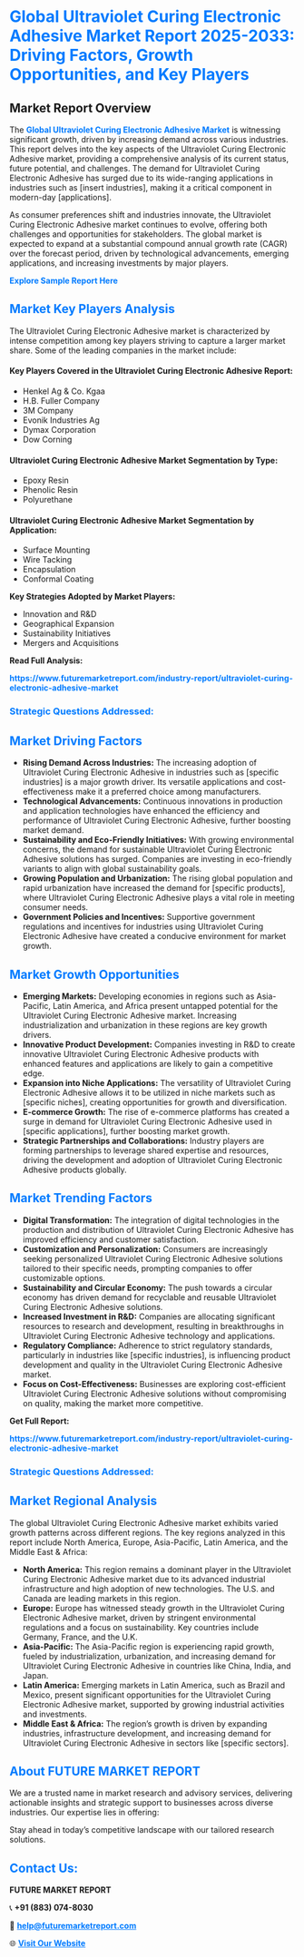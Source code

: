 <h1 style="color: #007BFF;">Global Ultraviolet Curing Electronic Adhesive Market Report 2025-2033: Driving Factors, Growth Opportunities, and Key Players</h1>

<section id="overview">
<h2>Market Report Overview</h2>
<p>The <a href="https://www.futuremarketreport.com/industry-report/ultraviolet-curing-electronic-adhesive-market" style="color: #007BFF; text-decoration: none;"><strong>Global Ultraviolet Curing Electronic Adhesive Market</strong></a> is witnessing significant growth, driven by increasing demand across various industries. This report delves into the key aspects of the Ultraviolet Curing Electronic Adhesive market, providing a comprehensive analysis of its current status, future potential, and challenges. The demand for Ultraviolet Curing Electronic Adhesive has surged due to its wide-ranging applications in industries such as [insert industries], making it a critical component in modern-day [applications].</p>
<p>As consumer preferences shift and industries innovate, the Ultraviolet Curing Electronic Adhesive market continues to evolve, offering both challenges and opportunities for stakeholders. The global market is expected to expand at a substantial compound annual growth rate (CAGR) over the forecast period, driven by technological advancements, emerging applications, and increasing investments by major players.</p>
</section>

<section id="overview">
<p><a href="https://www.futuremarketreport.com/request-sample/reportId=29488" style="color: #007BFF; text-decoration: none;"><strong>Explore Sample Report Here</strong></a></p>
</section>

<section id="key-players">
<h2 style="color: #007BFF;">Market Key Players Analysis</h2>
<p>The Ultraviolet Curing Electronic Adhesive market is characterized by intense competition among key players striving to capture a larger market share. Some of the leading companies in the market include:</p>
<h4>Key Players Covered in the Ultraviolet Curing Electronic Adhesive Report:</h4>
<ul><li>Henkel Ag &amp; Co. Kgaa</li><li>H.B. Fuller Company</li><li>3M Company</li><li>Evonik Industries Ag</li><li>Dymax Corporation</li><li>Dow Corning</li></ul>
<h4>Ultraviolet Curing Electronic Adhesive Market Segmentation by Type:</h4>
<ul><li>Epoxy Resin</li><li>Phenolic Resin</li><li>Polyurethane</li></ul>

<h4>Ultraviolet Curing Electronic Adhesive Market Segmentation by Application:</h4>
<ul><li>Surface Mounting</li><li>Wire Tacking</li><li>Encapsulation</li><li>Conformal Coating</li></ul>
<p><strong>Key Strategies Adopted by Market Players:</strong></p>
<ul>
<li>Innovation and R&D</li>
<li>Geographical Expansion</li>
<li>Sustainability Initiatives</li>
<li>Mergers and Acquisitions</li>
</ul>
</section>

<section>
<p><strong>Read Full Analysis: </strong></p><a href="https://www.futuremarketreport.com/industry-report/ultraviolet-curing-electronic-adhesive-market" style="color: #007BFF; text-decoration: none;"><strong>https://www.futuremarketreport.com/industry-report/ultraviolet-curing-electronic-adhesive-market</strong></a>
<h3 style="color: #007BFF;">Strategic Questions Addressed:</h3>
</section>

<section id="driving-factors">
<h2 style="color: #007BFF;">Market Driving Factors</h2>
<ul>
<li><strong>Rising Demand Across Industries:</strong> The increasing adoption of Ultraviolet Curing Electronic Adhesive in industries such as [specific industries] is a major growth driver. Its versatile applications and cost-effectiveness make it a preferred choice among manufacturers.</li>
<li><strong>Technological Advancements:</strong> Continuous innovations in production and application technologies have enhanced the efficiency and performance of Ultraviolet Curing Electronic Adhesive, further boosting market demand.</li>
<li><strong>Sustainability and Eco-Friendly Initiatives:</strong> With growing environmental concerns, the demand for sustainable Ultraviolet Curing Electronic Adhesive solutions has surged. Companies are investing in eco-friendly variants to align with global sustainability goals.</li>
<li><strong>Growing Population and Urbanization:</strong> The rising global population and rapid urbanization have increased the demand for [specific products], where Ultraviolet Curing Electronic Adhesive plays a vital role in meeting consumer needs.</li>
<li><strong>Government Policies and Incentives:</strong> Supportive government regulations and incentives for industries using Ultraviolet Curing Electronic Adhesive have created a conducive environment for market growth.</li>
</ul>
</section>

<section id="growth-opportunities">
<h2 style="color: #007BFF;">Market Growth Opportunities</h2>
<ul>
<li><strong>Emerging Markets:</strong> Developing economies in regions such as Asia-Pacific, Latin America, and Africa present untapped potential for the Ultraviolet Curing Electronic Adhesive market. Increasing industrialization and urbanization in these regions are key growth drivers.</li>
<li><strong>Innovative Product Development:</strong> Companies investing in R&D to create innovative Ultraviolet Curing Electronic Adhesive products with enhanced features and applications are likely to gain a competitive edge.</li>
<li><strong>Expansion into Niche Applications:</strong> The versatility of Ultraviolet Curing Electronic Adhesive allows it to be utilized in niche markets such as [specific niches], creating opportunities for growth and diversification.</li>
<li><strong>E-commerce Growth:</strong> The rise of e-commerce platforms has created a surge in demand for Ultraviolet Curing Electronic Adhesive used in [specific applications], further boosting market growth.</li>
<li><strong>Strategic Partnerships and Collaborations:</strong> Industry players are forming partnerships to leverage shared expertise and resources, driving the development and adoption of Ultraviolet Curing Electronic Adhesive products globally.</li>
</ul>
</section>

<section id="trending-factors">
<h2 style="color: #007BFF;">Market Trending Factors</h2>
<ul>
<li><strong>Digital Transformation:</strong> The integration of digital technologies in the production and distribution of Ultraviolet Curing Electronic Adhesive has improved efficiency and customer satisfaction.</li>
<li><strong>Customization and Personalization:</strong> Consumers are increasingly seeking personalized Ultraviolet Curing Electronic Adhesive solutions tailored to their specific needs, prompting companies to offer customizable options.</li>
<li><strong>Sustainability and Circular Economy:</strong> The push towards a circular economy has driven demand for recyclable and reusable Ultraviolet Curing Electronic Adhesive solutions.</li>
<li><strong>Increased Investment in R&D:</strong> Companies are allocating significant resources to research and development, resulting in breakthroughs in Ultraviolet Curing Electronic Adhesive technology and applications.</li>
<li><strong>Regulatory Compliance:</strong> Adherence to strict regulatory standards, particularly in industries like [specific industries], is influencing product development and quality in the Ultraviolet Curing Electronic Adhesive market.</li>
<li><strong>Focus on Cost-Effectiveness:</strong> Businesses are exploring cost-efficient Ultraviolet Curing Electronic Adhesive solutions without compromising on quality, making the market more competitive.</li>
</ul>
</section>

<section>
<p><strong>Get Full Report: </strong></p><a href="https://www.futuremarketreport.com/industry-report/ultraviolet-curing-electronic-adhesive-market" style="color: #007BFF; text-decoration: none;"><strong>https://www.futuremarketreport.com/industry-report/ultraviolet-curing-electronic-adhesive-market</strong></a>
<h3 style="color: #007BFF;">Strategic Questions Addressed:</h3>
</section>


<section id="regional-analysis">
<h2 style="color: #007BFF;">Market Regional Analysis</h2>
<p>The global Ultraviolet Curing Electronic Adhesive market exhibits varied growth patterns across different regions. The key regions analyzed in this report include North America, Europe, Asia-Pacific, Latin America, and the Middle East & Africa:</p>
<ul>
<li><strong>North America:</strong> This region remains a dominant player in the Ultraviolet Curing Electronic Adhesive market due to its advanced industrial infrastructure and high adoption of new technologies. The U.S. and Canada are leading markets in this region.</li>
<li><strong>Europe:</strong> Europe has witnessed steady growth in the Ultraviolet Curing Electronic Adhesive market, driven by stringent environmental regulations and a focus on sustainability. Key countries include Germany, France, and the U.K.</li>
<li><strong>Asia-Pacific:</strong> The Asia-Pacific region is experiencing rapid growth, fueled by industrialization, urbanization, and increasing demand for Ultraviolet Curing Electronic Adhesive in countries like China, India, and Japan.</li>
<li><strong>Latin America:</strong> Emerging markets in Latin America, such as Brazil and Mexico, present significant opportunities for the Ultraviolet Curing Electronic Adhesive market, supported by growing industrial activities and investments.</li>
<li><strong>Middle East & Africa:</strong> The region’s growth is driven by expanding industries, infrastructure development, and increasing demand for Ultraviolet Curing Electronic Adhesive in sectors like [specific sectors].</li>
</ul>
</section>

<footer>
<h2 style="color: #007BFF;">About FUTURE MARKET REPORT</h2>
<p>We are a trusted name in market research and advisory services, delivering actionable insights and strategic support to businesses across diverse industries. Our expertise lies in offering:</p>

<p>Stay ahead in today’s competitive landscape with our tailored research solutions.</p>

<h2 style="color: #007BFF;">Contact Us:</h2>
<p><strong>FUTURE MARKET REPORT</strong></p>
<p>📞 <strong>+91 (883) 074-8030</strong></p>
<p>📧 <strong><a href="mailto:help@futuremarketreport.com" style="color: #007BFF;">help@futuremarketreport.com</a></strong></p>
<p>🌐 <strong><a href="https://www.futuremarketreport.com/" style="color: #007BFF;">Visit Our Website</a></strong></p>
</footer>